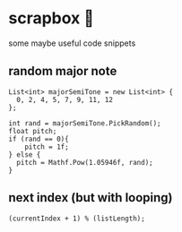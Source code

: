 # scrapbox 🧰
some maybe useful code snippets 


## random major note
```
List<int> majorSemiTone = new List<int> {
  0, 2, 4, 5, 7, 9, 11, 12
};

int rand = majorSemiTone.PickRandom();
float pitch;
if (rand == 0){
    pitch = 1f;
} else {
  pitch = Mathf.Pow(1.05946f, rand);
}
```

## next index (but with looping)

```
(currentIndex + 1) % (listLength);
 ```
